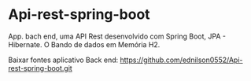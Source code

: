 # Api-rest-spring-boot
App. bach end, uma API Rest desenvolvido com  Spring Boot,  JPA - Hibernate. O Bando de dados em Memória H2.

Baixar fontes aplicativo Back end:
https://github.com/ednilson0552/Api-rest-spring-boot.git
